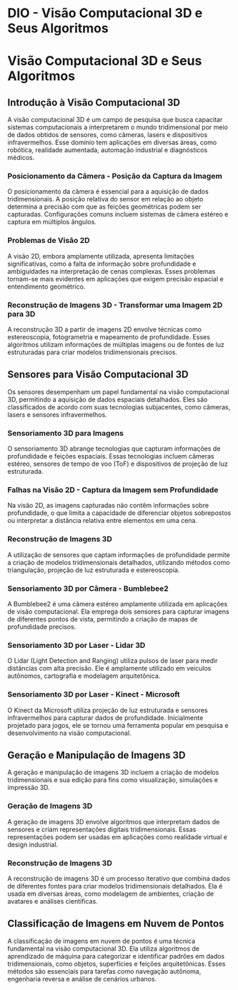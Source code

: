# DIO - Visão Computacional 3D e Seus Algoritmos

# Visão Computacional 3D e Seus Algoritmos

## Introdução à Visão Computacional 3D

A visão computacional 3D é um campo de pesquisa que busca capacitar sistemas computacionais a interpretarem o mundo tridimensional por meio de dados obtidos de sensores, como câmeras, lasers e dispositivos infravermelhos. Esse domínio tem aplicações em diversas áreas, como robótica, realidade aumentada, automação industrial e diagnósticos médicos.

### Posicionamento da Câmera - Posição da Captura da Imagem

O posicionamento da câmera é essencial para a aquisição de dados tridimensionais. A posição relativa do sensor em relação ao objeto determina a precisão com que as feições geométricas podem ser capturadas. Configurações comuns incluem sistemas de câmera estéreo e captura em múltiplos ângulos.

### Problemas de Visão 2D

A visão 2D, embora amplamente utilizada, apresenta limitações significativas, como a falta de informação sobre profundidade e ambiguidades na interpretação de cenas complexas. Esses problemas tornam-se mais evidentes em aplicações que exigem precisão espacial e entendimento geométrico.

### Reconstrução de Imagens 3D - Transformar uma Imagem 2D para 3D

A reconstrução 3D a partir de imagens 2D envolve técnicas como estereoscopia, fotogrametria e mapeamento de profundidade. Esses algoritmos utilizam informações de múltiplas imagens ou de fontes de luz estruturadas para criar modelos tridimensionais precisos.

## Sensores para Visão Computacional 3D

Os sensores desempenham um papel fundamental na visão computacional 3D, permitindo a aquisição de dados espaciais detalhados. Eles são classificados de acordo com suas tecnologias subjacentes, como câmeras, lasers e sensores infravermelhos.

### Sensoriamento 3D para Imagens

O sensoriamento 3D abrange tecnologias que capturam informações de profundidade e feições espaciais. Essas tecnologias incluem câmeras estéreo, sensores de tempo de voo (ToF) e dispositivos de projeção de luz estruturada.

### Falhas na Visão 2D - Captura da Imagem sem Profundidade

Na visão 2D, as imagens capturadas não contêm informações sobre profundidade, o que limita a capacidade de diferenciar objetos sobrepostos ou interpretar a distância relativa entre elementos em uma cena.

### Reconstrução de Imagens 3D

A utilização de sensores que captam informações de profundidade permite a criação de modelos tridimensionais detalhados, utilizando métodos como triangulação, projeção de luz estruturada e estereoscopia.

### Sensoriamento 3D por Câmera - Bumblebee2

A Bumblebee2 é uma câmera estéreo amplamente utilizada em aplicações de visão computacional. Ela emprega dois sensores para capturar imagens de diferentes pontos de vista, permitindo a criação de mapas de profundidade precisos.

### Sensoriamento 3D por Laser - Lidar 3D

O Lidar (Light Detection and Ranging) utiliza pulsos de laser para medir distâncias com alta precisão. Ele é amplamente utilizado em veículos autônomos, cartografia e modelagem arquitetônica.

### Sensoriamento 3D por Laser - Kinect - Microsoft

O Kinect da Microsoft utiliza projeção de luz estruturada e sensores infravermelhos para capturar dados de profundidade. Inicialmente projetado para jogos, ele se tornou uma ferramenta popular em pesquisa e desenvolvimento na visão computacional.

## Geração e Manipulação de Imagens 3D

A geração e manipulação de imagens 3D incluem a criação de modelos tridimensionais e sua edição para fins como visualização, simulações e impressão 3D.

### Geração de Imagens 3D

A geração de imagens 3D envolve algoritmos que interpretam dados de sensores e criam representações digitais tridimensionais. Essas representações podem ser usadas em aplicações como realidade virtual e design industrial.

### Reconstrução de Imagens 3D

A reconstrução de imagens 3D é um processo iterativo que combina dados de diferentes fontes para criar modelos tridimensionais detalhados. Ela é usada em diversas áreas, como modelagem de ambientes, criação de avatares e análises científicas.

## Classificação de Imagens em Nuvem de Pontos

A classificação de imagens em nuvem de pontos é uma técnica fundamental na visão computacional 3D. Ela utiliza algoritmos de aprendizado de máquina para categorizar e identificar padrões em dados tridimensionais, como objetos, superfícies e feições arquitetônicas. Esses métodos são essenciais para tarefas como navegação autônoma, engenharia reversa e análise de cenários urbanos.


